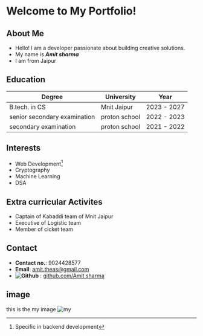 # Welcome to My Portfolio!

## About Me
- Hello! I am a developer passionate about building creative solutions.
- My name is ***Amit sharma*** 
- I am from Jaipur 

## Education
| Degree       | University      | Year        |
|--------------|-----------------|-------------|
| B.tech. in CS  | Mnit Jaipur  | 2023 - 2027  |
| senior secondary examination | proton school  | 2022 - 2023 |
| secondary examination  | proton school  | 2021 - 2022  |

## Interests
- Web Development[^1]
- Cryptography
- Machine Learning
- DSA
  
[^1]: Specific in backend development

## Extra curricular Activites
- Captain of Kabaddi team of Mnit Jaipur
- Executive of Logistic team 
- Member of cicket team

## Contact
- **Contact no.**: 9024428577
- **Email**: amit.theas@gmail.com
- **![Github](https://encrypted-tbn0.gstatic.com/images?q=tbn:ANd9GcS-tvx2BFjpYmfiIBLV25XIfVZy4KhCYFLB7w&s)** : [github.com/Amit sharma](https://github.com/Amitsharma190804)

## image 
this is the my image ![my](https://i.pinimg.com/736x/5a/ab/f8/5aabf84d67477f77d3bb8f0fe4cfcd17.jpg)
